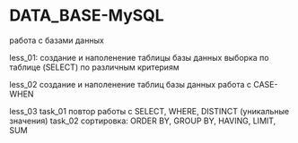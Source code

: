 # DATA_BASE-MySQL

работа с базами данных

less_01:
создание и наполенение таблицы базы данных
выборка по таблице (SELECT) по различным критериям

less_02
создание и наполенение таблиц базы данных
работа с CASE-WHEN

less_03
  task_01 повтор работы с SELECT, WHERE, DISTINCT (уникальные значения)
  task_02 сортировка: ORDER BY, GROUP BY, HAVING, LIMIT, SUM
